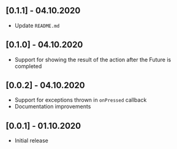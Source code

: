 ## [0.1.1] - 04.10.2020

* Update `README.md`

## [0.1.0] - 04.10.2020

* Support for showing the result of the action after the Future is completed

## [0.0.2] - 04.10.2020

* Support for exceptions thrown in `onPressed` callback
* Documentation improvements

## [0.0.1] - 01.10.2020

* Initial release
